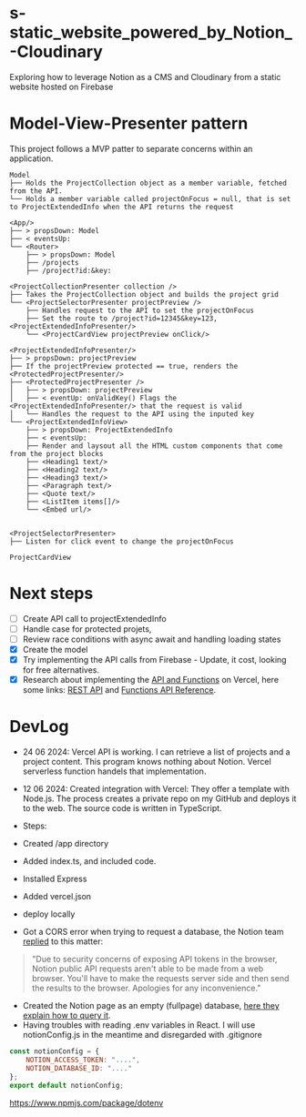 # s-static_website_powered_by_Notion_-Cloudinary
Exploring how to leverage Notion as a CMS and Cloudinary from a static website hosted on Firebase

# Model-View-Presenter pattern
This project follows a MVP patter to separate concerns within an application.
```
Model
├── Holds the ProjectCollection object as a member variable, fetched from the API.
└── Holds a member variable called projectOnFocus = null, that is set to ProjectExtendedInfo when the API returns the request

<App/>
├── > propsDown: Model
├── < eventsUp: 
└── <Router>
    ├── > propsDown: Model
    ├── /projects
    ├── /project?id:&key:

<ProjectCollectionPresenter collection />
├── Takes the ProjectCollection object and builds the project grid
└── <ProjectSelectorPresenter projectPreview />
    ├── Handles request to the API to set the projectOnFocus
    ├── Set the route to /project?id=12345&key=123, <ProjectExtendedInfoPresenter/>
    └── <ProjectCardView projectPreview onClick/>

<ProjectExtendedInfoPresenter/>
├── > propsDown: projectPreview
├── If the projectPreview protected == true, renders the <ProtectedProjectPresenter/>
├── <ProtectedProjectPresenter />
│   ├── > propsDown: projectPreview
│   ├── < eventUp: onValidKey() Flags the <ProjectExtendedInfoPresenter/> that the request is valid
│   └── Handles the request to the API using the inputed key 
└── <ProjectExtendedInfoView>
    ├── > propsDown: ProjectExtendedInfo
    ├── < eventsUp: 
    ├── Render and laysout all the HTML custom components that come from the project blocks
    ├── <Heading1 text/>
    ├── <Heading2 text/>
    ├── <Heading3 text/>
    ├── <Paragraph text/>
    ├── <Quote text/>
    ├── <ListItem items[]/>
    └── <Embed url/>


<ProjectSelectorPresenter>
├── Listen for click event to change the projectOnFocus

ProjectCardView

```

# Next steps
- [ ] Create API call to projectExtendedInfo
- [ ] Handle case for protected projets, <ProtectedProjectPresenter/>
- [ ] Review race conditions with async await and handling loading states
- [x] Create the model
- [x] Try implementing the API calls from Firebase - Update, it cost, looking for free alternatives.
- [x] Research about implementing the [API and Functions](https://youtu.be/yLMODEUPJdU?si=YQ2nGSrJl3VbVOGo) on Vercel, here some links: [REST API](https://vercel.com/docs/rest-api) and [Functions API Reference](https://vercel.com/docs/functions/functions-api-reference).

# DevLog
- 24 06 2024: Vercel API is working. I can retrieve a list of projects and a project content. This program knows nothing about Notion. Vercel serverless function handels that implementation.
- 12 06 2024: Created integration with Vercel: They offer a template with Node.js. The process creates a private repo on my GitHub and deploys it to the web. The source code is written in TypeScript.

- Steps:
- Created /app directory
- Added index.ts, and included code.
- Installed Express
- Added vercel.json
- deploy locally

- Got a CORS error when trying to request a database, the Notion team [replied](https://github.com/makenotion/notion-sdk-js/issues/458#issuecomment-1743915685) to this matter:
>"Due to security concerns of exposing API tokens in the browser, Notion public API requests aren't able to be made from a web browser. You'll have to make the requests server side and then send the results to the browser. Apologies for any inconvenience."
- Created the Notion page as an empty (fullpage) database, [here they explain how to query it](https://developers.notion.com/reference/retrieve-a-database).
- Having troubles with reading .env variables in React. I will use notionConfig.js in the meantime and disregarded with .gitignore
```javascript
const notionConfig = {
    NOTION_ACCESS_TOKEN: "....",
    NOTION_DATABASE_ID: "...."
};
export default notionConfig;
```
https://www.npmjs.com/package/dotenv


